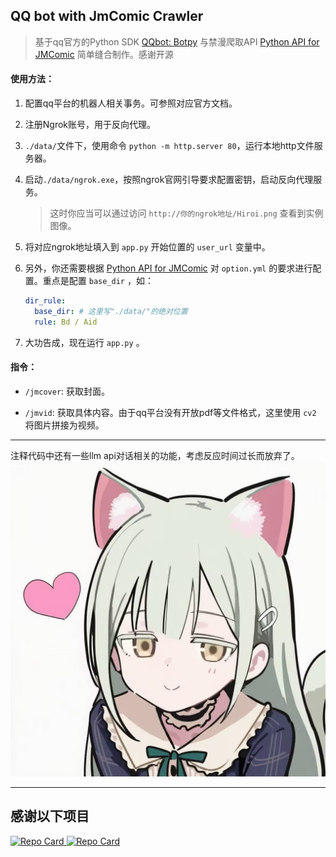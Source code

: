 ## QQ bot with JmComic Crawler

> 基于qq官方的Python SDK [QQbot: Botpy](https://github.com/tencent-connect/botpy) 与禁漫爬取API [Python API for JMComic](https://github.com/hect0x7/JMComic-Crawler-Python) 简单缝合制作。感谢开源

#### 使用方法：

1. 配置qq平台的机器人相关事务。可参照对应官方文档。

2. 注册Ngrok账号，用于反向代理。

3. `./data/`文件下，使用命令 `python -m http.server 80`，运行本地http文件服务器。

4. 启动`./data/ngrok.exe`，按照ngrok官网引导要求配置密钥，启动反向代理服务。
   
   > 这时你应当可以通过访问 `http://你的ngrok地址/Hiroi.png` 查看到实例图像。

5. 将对应ngrok地址填入到 `app.py` 开始位置的 `user_url` 变量中。

6. 另外，你还需要根据 [Python API for JMComic](https://github.com/hect0x7/JMComic-Crawler-Python) 对 `option.yml` 的要求进行配置。重点是配置 `base_dir` ，如：
   
   ```yml
   dir_rule:
     base_dir: # 这里写"./data/"的绝对位置
     rule: Bd / Aid
   ```

7. 大功告成，现在运行 `app.py` 。

#### 指令：

- `/jmcover`: 获取封面。

- `/jmvid`: 获取具体内容。由于qq平台没有开放pdf等文件格式，这里使用 `cv2` 将图片拼接为视频。

---

注释代码中还有一些llm api对话相关的功能，考虑反应时间过长而放弃了。
![牢广](./Hiroi.png)

---
## 感谢以下项目

<a href="https://github.com/tonquer/JMComic-qt">
  <picture>
    <source media="(prefers-color-scheme: dark)" srcset="https://github-readme-stats.vercel.app/api/pin/?username=tencent-connect&repo=botpy&theme=radical" />
    <source media="(prefers-color-scheme: light)" srcset="https://github-readme-stats.vercel.app/api/pin/?username=tencent-connect&repo=botpy" />
    <img alt="Repo Card" src="https://github-readme-stats.vercel.app/api/pin/?username=tencent-connect&repo=botpy" />
  </picture>
</a>



<a href="https://github.com/tonquer/JMComic-qt">
  <picture>
    <source media="(prefers-color-scheme: dark)" srcset="https://github-readme-stats.vercel.app/api/pin/?username=hect0x7&repo=JMComic-Crawler-Python&theme=radical" />
    <source media="(prefers-color-scheme: light)" srcset="https://github-readme-stats.vercel.app/api/pin/?username=hect0x7&repo=JMComic-Crawler-Python" />
    <img alt="Repo Card" src="https://github-readme-stats.vercel.app/api/pin/?username=hect0x7&repo=JMComic-Crawler-Python" />
  </picture>
</a>
